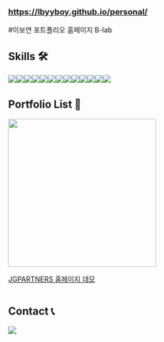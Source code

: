 ### https://lbyyboy.github.io/personal/

#이보연 포트폴리오 홈페이지 B-lab

## Skills  🛠
<div style="display:flex; flex-direction:row;">
    <img src="https://img.shields.io/badge/html5-E34F26?style=for-the-badge&logo=html5&logoColor=white">
    <img src="https://img.shields.io/badge/css3-1572B6?style=for-the-badge&logo=css3&logoColor=white">
    <img src="https://img.shields.io/badge/jquery-0769AD?style=for-the-badge&logo=jquery&logoColor=white">
    <img src="https://img.shields.io/badge/visual studio code-007ACC?style=for-the-badge&logo=visualstudiocode&logoColor=white">
    <img src="https://img.shields.io/badge/sass-CC6699?style=for-the-badge&logo=sass&logoColor=white">
    <br>
    <img src="https://img.shields.io/badge/adobe photoshop-31A8FF?style=for-the-badge&logo=adobephotoshop&logoColor=white">
    <img src="https://img.shields.io/badge/adobe xd-FF61F6?style=for-the-badge&logo=adobexd&logoColor=white">
    <img src="https://img.shields.io/badge/adobe dreamweaver-FF61F6?style=for-the-badge&logo=adobedreamweaver&logoColor=white">
    <img src="https://img.shields.io/badge/figma-F24E1E?style=for-the-badge&logo=figma&logoColor=white">
    <br>
    <img src="https://img.shields.io/badge/adobe illustrator-FF9A00?style=flat-square&logo=adobeillustrator&logoColor=white">
    <img src="https://img.shields.io/badge/adobe premierepro-9999FF?style=flat-square&logo=adobepremierepro&logoColor=white">
    <img src="https://img.shields.io/badge/adobe aftereffects-9999FF?style=flat-square&logo=adobeaftereffects&logoColor=white">
    <img src="https://img.shields.io/badge/adobe indesign-FF3366?style=flat-square&logo=adobeindesign&logoColor=white">
</div>

## Portfolio List 📃
<div style="display:flex; flex-direction:row;">
    <a href="https://lbyyboy.github.io/personal/contents/portfolio/web-01.html" style="display:flex; flex-direction:column;">
        <img src="https://lbyyboy.github.io/personal/img/web-01-thumbnail.jpg" width="300px">
        <p>JGPARTNERS 홈페이지 데모</p>
    </a>
</div>

## Contact 📞
<div style="display:flex; flex-direction:row;">
    <a href="mailto:lbyyboy@gmail.com">
        <img src="https://img.shields.io/badge/gmail-EA4335?style=for-the-badge&logo=gmail&logoColor=white">
    </a>
</div>


